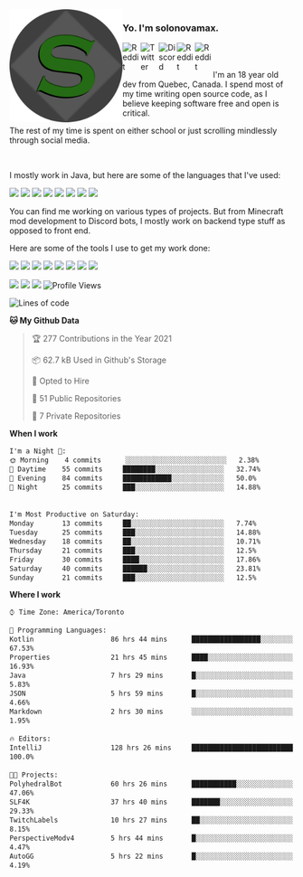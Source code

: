<!-- dummy -->

<img align="left" alt="Avatar" width="200px" src="https://raw.githubusercontent.com/solonovamax/solonovamax/main/solonovamax-circle.png" />

### Yo. I'm solonovamax.

<a href="https://gitlab.com/solonovamax">
    <img align="left" alt="Reddit" width="32px" src="https://img.icons8.com/color/2x/gitlab.png">
</a>

<a href="https://twitter.com/solonovamax">
    <img align="left" alt="Twitter" width="32px" src="https://img.icons8.com/color/2x/twitter.png">
</a>

<a href="https://discord.gg/YFSQ4cF">
    <img align="left" alt="Discord" width="32px" src="https://img.icons8.com/color/2x/discord-logo.png">
</a>

<!-- <a href="https://twitch.tv/solonovamax">
    <img align="left" alt="Twitch" width="32px" src="https://img.icons8.com/color/2x/twitch.png">
</a> -->

<a href="https://reddit.com/u/solonovamax">
    <img align="left" alt="Reddit" width="32px" src="https://img.icons8.com/color/2x/reddit.png">
</a>

<a href="https://www.youtube.com/channel/UCTxCeyGu41WfEBT8mXpjHMA">
    <img align="left" alt="Reddit" width="32px" src="https://img.icons8.com/color/2x/youtube.png">
</a>

<!-- <a href="https://open.spotify.com/user/solonovamax">
    <img align="left" alt="Spotify" width="32px" src="https://img.icons8.com/color/2x/spotify.png">
</a> -->

<br />
<br />

I'm an 18 year old dev from Quebec, Canada.
I spend most of my time writing open source code, as I believe keeping software free and open is critical.

The rest of my time is spent on either school or just scrolling mindlessly through social media.

<br/>

I mostly work in Java, but here are some of the languages that I've used:

<code><img height="20" src="https://img.icons8.com/color/1x/java-coffee-cup-logo.png"></code>
<code><img height="20" src="https://img.icons8.com/color/1x/kotlin.png"></code>
<code><img height="20" src="https://img.icons8.com/color/1x/javascript.png"></code>
<code><img height="20" src="https://img.icons8.com/color/1x/nodejs.png"></code>
<code><img height="20" src="https://img.icons8.com/color/1x/python.png"></code>
<code><img height="20" src="https://img.icons8.com/color/1x/html-5.png"></code>
<code><img height="20" src="https://img.icons8.com/color/1x/css3.png"></code>
<code><img height="20" src="https://img.icons8.com/color/1x/graphql.png"></code>

You can find me working on various types of projects.
But from Minecraft mod development to Discord bots, I mostly work on backend type stuff as opposed to front end.

Here are some of the tools I use to get my work done:

<code><img height="20" src="https://img.icons8.com/material/1x/intellij-idea.png"></code>
<code><img height="20" src="https://img.icons8.com/color/1x/git.png"></code>
<code><img height="20" src="https://img.icons8.com/color/1x/docker.png"></code>
<code><img height="20" src="https://img.icons8.com/color/1x/linux.png"></code>
<code><img height="20" src="https://img.icons8.com/color/1x/mongodb.png"></code>
<code><img height="20" src="https://img.icons8.com/metro/1x/mysql.png"></code>
<code><img height="20" src="https://img.icons8.com/fluent/1x/console.png"></code>
<code><img height="20" src="https://img.icons8.com/color/1x/open-source.png"></code>

![](https://img.shields.io/badge/OS-Linux-informational?style=flat&logo=Arch%20Linux&logoColor=white&color=007ec6)
![](https://img.shields.io/badge/Editor-IntelliJ%20Idea-informational?style=flat&logo=IntelliJ%20Idea&logoColor=white&color=007ec6)
![](https://img.shields.io/badge/Main%20Languages-Java%20%26%20Kotlin-informational?style=flat&logo=Java&logoColor=white&color=007ec6)
![Profile Views](https://komarev.com/ghpvc/?username=solonovamax&color=blue&style=flat)








<!--START_SECTION:waka-->
![Lines of code](https://img.shields.io/badge/From%20Hello%20World%20I%27ve%20Written-30156%20lines%20of%20code-blue)

**🐱 My Github Data** 

> 🏆 277 Contributions in the Year 2021
 > 
> 📦 62.7 kB Used in Github's Storage 
 > 
> 💼 Opted to Hire
 > 
> 📜 51 Public Repositories 
 > 
> 🔑 7 Private Repositories  
 > 
**When I work** 

```text
I'm a Night 🦉: 
🌞 Morning    4 commits      ░░░░░░░░░░░░░░░░░░░░░░░░░   2.38% 
🌆 Daytime    55 commits     ████████░░░░░░░░░░░░░░░░░   32.74% 
🌃 Evening    84 commits     ████████████░░░░░░░░░░░░░   50.0% 
🌙 Night      25 commits     ███░░░░░░░░░░░░░░░░░░░░░░   14.88%


I'm Most Productive on Saturday: 
Monday       13 commits     ██░░░░░░░░░░░░░░░░░░░░░░░   7.74% 
Tuesday      25 commits     ███░░░░░░░░░░░░░░░░░░░░░░   14.88% 
Wednesday    18 commits     ██░░░░░░░░░░░░░░░░░░░░░░░   10.71% 
Thursday     21 commits     ███░░░░░░░░░░░░░░░░░░░░░░   12.5% 
Friday       30 commits     ████░░░░░░░░░░░░░░░░░░░░░   17.86% 
Saturday     40 commits     ██████░░░░░░░░░░░░░░░░░░░   23.81% 
Sunday       21 commits     ███░░░░░░░░░░░░░░░░░░░░░░   12.5%

```


**Where I work** 

```text
⌚︎ Time Zone: America/Toronto

💬 Programming Languages: 
Kotlin                   86 hrs 44 mins      █████████████████░░░░░░░░   67.53% 
Properties               21 hrs 45 mins      ████░░░░░░░░░░░░░░░░░░░░░   16.93% 
Java                     7 hrs 29 mins       █░░░░░░░░░░░░░░░░░░░░░░░░   5.83% 
JSON                     5 hrs 59 mins       █░░░░░░░░░░░░░░░░░░░░░░░░   4.66% 
Markdown                 2 hrs 30 mins       ░░░░░░░░░░░░░░░░░░░░░░░░░   1.95%

🔥 Editors: 
IntelliJ                 128 hrs 26 mins     █████████████████████████   100.0%

🐱‍💻 Projects: 
PolyhedralBot            60 hrs 26 mins      ███████████░░░░░░░░░░░░░░   47.06% 
SLF4K                    37 hrs 40 mins      ███████░░░░░░░░░░░░░░░░░░   29.33% 
TwitchLabels             10 hrs 27 mins      ██░░░░░░░░░░░░░░░░░░░░░░░   8.15% 
PerspectiveModv4         5 hrs 44 mins       █░░░░░░░░░░░░░░░░░░░░░░░░   4.47% 
AutoGG                   5 hrs 22 mins       █░░░░░░░░░░░░░░░░░░░░░░░░   4.19%

```


<!--END_SECTION:waka-->

<!--
**solonovamax/solonovamax** is a ✨ _special_ ✨ repository because its `README.md` (this file) appears on your GitHub profile.

Here are some ideas to get you started:

- 🔭 I’m currently working on ...
- 🌱 I’m currently learning ...
- 👯 I’m looking to collaborate on ...
- 🤔 I’m looking for help with ...
- 💬 Ask me about ...
- 📫 How to reach me: ...
- 😄 Pronouns: ...
- ⚡ Fun fact: ...
-->
